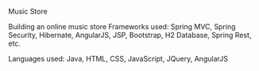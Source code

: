 Music Store

Building an online music store
Frameworks used: Spring MVC, Spring Security, Hibernate, AngularJS, JSP, Bootstrap, H2 Database, Spring Rest, etc.

Languages used: Java, HTML, CSS, JavaScript, JQuery, AngularJS


